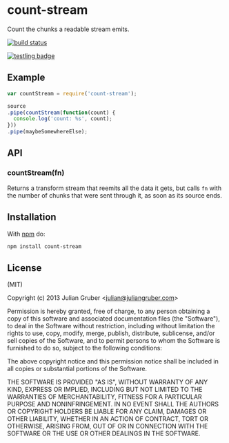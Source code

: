 
# count-stream

Count the chunks a readable stream emits.

[![build status](https://secure.travis-ci.org/juliangruber/count-stream.png)](http://travis-ci.org/juliangruber/count-stream)

[![testling badge](https://ci.testling.com/juliangruber/count-stream.png)](https://ci.testling.com/juliangruber/count-stream)

## Example

```js
var countStream = require('count-stream');

source
.pipe(countStream(function(count) {
  console.log('count: %s', count);
}))
.pipe(maybeSomewhereElse);
```

## API

### countStream(fn)

Returns a transform stream that reemits all the data it gets, but calls `fn`
with the number of chunks that were sent through it, as soon as its source ends.

## Installation

With [npm](https://npmjs.org) do:

```bash
npm install count-stream
```

## License

(MIT)

Copyright (c) 2013 Julian Gruber &lt;julian@juliangruber.com&gt;

Permission is hereby granted, free of charge, to any person obtaining a copy of
this software and associated documentation files (the "Software"), to deal in
the Software without restriction, including without limitation the rights to
use, copy, modify, merge, publish, distribute, sublicense, and/or sell copies
of the Software, and to permit persons to whom the Software is furnished to do
so, subject to the following conditions:

The above copyright notice and this permission notice shall be included in all
copies or substantial portions of the Software.

THE SOFTWARE IS PROVIDED "AS IS", WITHOUT WARRANTY OF ANY KIND, EXPRESS OR
IMPLIED, INCLUDING BUT NOT LIMITED TO THE WARRANTIES OF MERCHANTABILITY,
FITNESS FOR A PARTICULAR PURPOSE AND NONINFRINGEMENT. IN NO EVENT SHALL THE
AUTHORS OR COPYRIGHT HOLDERS BE LIABLE FOR ANY CLAIM, DAMAGES OR OTHER
LIABILITY, WHETHER IN AN ACTION OF CONTRACT, TORT OR OTHERWISE, ARISING FROM,
OUT OF OR IN CONNECTION WITH THE SOFTWARE OR THE USE OR OTHER DEALINGS IN THE
SOFTWARE.
